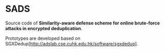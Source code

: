 # SADS
Source code of **Similarity-aware defense scheme for online brute-force attacks in encrypted deduplication**.

Prototypes are developed based on SGXDedup[http://adslab.cse.cuhk.edu.hk/software/sgxdedup].
